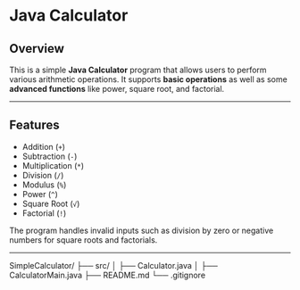  # Java Calculator

## Overview
This is a simple **Java Calculator** program that allows users to perform various arithmetic operations. It supports **basic operations** as well as some **advanced functions** like power, square root, and factorial.

---

## Features
- Addition (`+`)
- Subtraction (`-`)
- Multiplication (`*`)
- Division (`/`)
- Modulus (`%`)
- Power (`^`)
- Square Root (`√`)
- Factorial (`!`)  

The program handles invalid inputs such as division by zero or negative numbers for square roots and factorials.

---

 

SimpleCalculator/
 ├── src/
 │    ├── Calculator.java
 │    ├── CalculatorMain.java
 ├── README.md
 └── .gitignore
